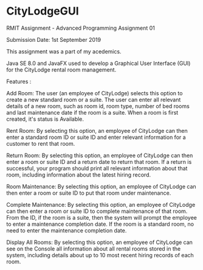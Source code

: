# CityLodgeGUI
RMIT Assignment - Advanced Programming Assignment 01

Submission Date: 1st September 2019

This assignment was a part of my acedemics.

Java SE 8.0 and JavaFX used to develop a Graphical User Interface (GUI) for the CityLodge rental room management.

Features :

Add Room: The user (an employee of CityLodge) selects this option to create a new standard room or a suite. The user can enter all relevant details of a new room, such as room id, room type, number of bed rooms and last maintenance date if the room is a suite. When a room is first created, it's status is Available.

Rent Room: By selecting this option, an employee of CityLodge can then enter a standard room ID or suite ID and enter relevant information for a customer to rent that room.

Return Room: By selecting this option, an employee of CityLodge can then enter a room or suite ID and a return date to return that room. If a return is successful, your program should print all relevant information about that room, including information about the latest hiring record.

Room Maintenance: By selecting this option, an employee of CityLodge can then enter a room or suite ID to put that room under maintenance.

Complete Maintenance: By selecting this option, an employee of CityLodge can then enter a room or suite ID to complete maintenance of that room. From the ID, if the room is a suite, then the system will prompt the employee to enter a maintenance completion date. If the room is a standard room, no need to enter the maintenance completion date.

Display All Rooms: By selecting this option, an employee of CityLodge can see on the Console all information about all rental rooms stored in the system, including details about up to 10 most recent hiring records of each room.
